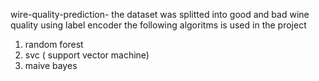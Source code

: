 wire-quality-prediction-
the dataset was splitted into good and bad wine quality using label encoder 
the following algoritms is used in the project 
1. random forest
2. svc ( support vector machine)
3. maive bayes 

